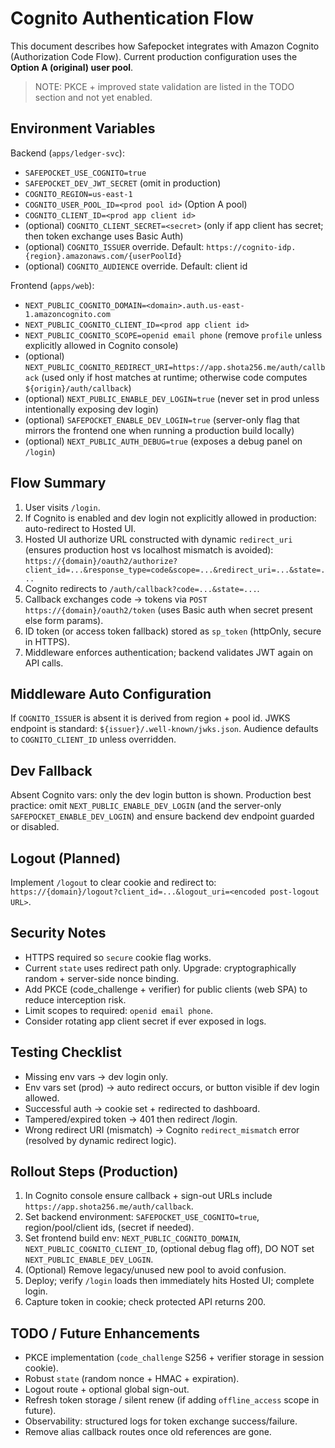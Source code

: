 # Cognito Authentication Flow

This document describes how Safepocket integrates with Amazon Cognito (Authorization Code Flow). Current production configuration uses the **Option A (original) user pool**.

> NOTE: PKCE + improved state validation are listed in the TODO section and not yet enabled.

## Environment Variables

Backend (`apps/ledger-svc`):
- `SAFEPOCKET_USE_COGNITO=true`
- `SAFEPOCKET_DEV_JWT_SECRET` (omit in production)
- `COGNITO_REGION=us-east-1`
- `COGNITO_USER_POOL_ID=<prod pool id>` (Option A pool)
- `COGNITO_CLIENT_ID=<prod app client id>`
- (optional) `COGNITO_CLIENT_SECRET=<secret>` (only if app client has secret; then token exchange uses Basic Auth)
- (optional) `COGNITO_ISSUER` override. Default: `https://cognito-idp.{region}.amazonaws.com/{userPoolId}`
- (optional) `COGNITO_AUDIENCE` override. Default: client id

Frontend (`apps/web`):
- `NEXT_PUBLIC_COGNITO_DOMAIN=<domain>.auth.us-east-1.amazoncognito.com`
- `NEXT_PUBLIC_COGNITO_CLIENT_ID=<prod app client id>`
- `NEXT_PUBLIC_COGNITO_SCOPE=openid email phone` (remove `profile` unless explicitly allowed in Cognito console)
- (optional) `NEXT_PUBLIC_COGNITO_REDIRECT_URI=https://app.shota256.me/auth/callback` (used only if host matches at runtime; otherwise code computes `${origin}/auth/callback`)
- (optional) `NEXT_PUBLIC_ENABLE_DEV_LOGIN=true` (never set in prod unless intentionally exposing dev login)
- (optional) `SAFEPOCKET_ENABLE_DEV_LOGIN=true` (server-only flag that mirrors the frontend one when running a production build locally)
- (optional) `NEXT_PUBLIC_AUTH_DEBUG=true` (exposes a debug panel on `/login`)

## Flow Summary
1. User visits `/login`.
2. If Cognito is enabled and dev login not explicitly allowed in production: auto-redirect to Hosted UI.
3. Hosted UI authorize URL constructed with dynamic `redirect_uri` (ensures production host vs localhost mismatch is avoided):
   `https://{domain}/oauth2/authorize?client_id=...&response_type=code&scope=...&redirect_uri=...&state=...`
4. Cognito redirects to `/auth/callback?code=...&state=...`.
5. Callback exchanges code → tokens via `POST https://{domain}/oauth2/token` (uses Basic auth when secret present else form params).
6. ID token (or access token fallback) stored as `sp_token` (httpOnly, secure in HTTPS).
7. Middleware enforces authentication; backend validates JWT again on API calls.

## Middleware Auto Configuration
If `COGNITO_ISSUER` is absent it is derived from region + pool id. JWKS endpoint is standard: `${issuer}/.well-known/jwks.json`.
Audience defaults to `COGNITO_CLIENT_ID` unless overridden.

## Dev Fallback
Absent Cognito vars: only the dev login button is shown. Production best practice: omit `NEXT_PUBLIC_ENABLE_DEV_LOGIN` (and the server-only `SAFEPOCKET_ENABLE_DEV_LOGIN`) and ensure backend dev endpoint guarded or disabled.

## Logout (Planned)
Implement `/logout` to clear cookie and redirect to:
`https://{domain}/logout?client_id=...&logout_uri=<encoded post-logout URL>`.

## Security Notes
- HTTPS required so `secure` cookie flag works.
- Current `state` uses redirect path only. Upgrade: cryptographically random + server-side nonce binding.
- Add PKCE (code_challenge + verifier) for public clients (web SPA) to reduce interception risk.
- Limit scopes to required: `openid email phone`.
- Consider rotating app client secret if ever exposed in logs.

## Testing Checklist
- Missing env vars -> dev login only.
- Env vars set (prod) -> auto redirect occurs, or button visible if dev login allowed.
- Successful auth -> cookie set + redirected to dashboard.
- Tampered/expired token -> 401 then redirect /login.
- Wrong redirect URI (mismatch) -> Cognito `redirect_mismatch` error (resolved by dynamic redirect logic).

## Rollout Steps (Production)
1. In Cognito console ensure callback + sign-out URLs include `https://app.shota256.me/auth/callback`.
2. Set backend environment: `SAFEPOCKET_USE_COGNITO=true`, region/pool/client ids, (secret if needed).
3. Set frontend build env: `NEXT_PUBLIC_COGNITO_DOMAIN`, `NEXT_PUBLIC_COGNITO_CLIENT_ID`, (optional debug flag off), DO NOT set `NEXT_PUBLIC_ENABLE_DEV_LOGIN`.
4. (Optional) Remove legacy/unused new pool to avoid confusion.
5. Deploy; verify `/login` loads then immediately hits Hosted UI; complete login.
6. Capture token in cookie; check protected API returns 200.

## TODO / Future Enhancements
- PKCE implementation (`code_challenge` S256 + verifier storage in session cookie).
- Robust `state` (random nonce + HMAC + expiration).
- Logout route + optional global sign-out.
- Refresh token storage / silent renew (if adding `offline_access` scope in future).
- Observability: structured logs for token exchange success/failure.
- Remove alias callback routes once old references are gone.
